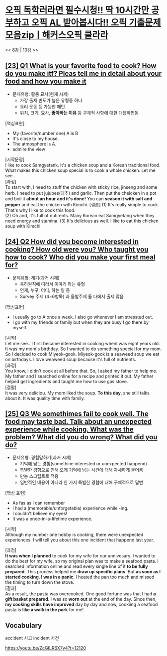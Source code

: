 # [오픽 독학러라면 필수시청!! 딱 10시간만 공부하고 오픽 AL 받아봅시다!! 오픽 기출문제 모음zipㅣ해커스오픽 클라라](https://www.youtube.com/watch?v=ZcGILR6X7y4)

[<< 8강](https://github.com/nacl1119/nacl1119.github.io/blob/main/1.%20Personal/6.%20OPIc/01.%20Hackers_10H/Lecture08.md) | [10강 >>](https://github.com/nacl1119/nacl1119.github.io/blob/main/1.%20Personal/6.%20OPIc/01.%20Hackers_10H/Lecture10.md)

## [**[23] Q1 What is your favorite food to cook? How do you make itf? Pleas tell me in detail about your food and how you make it**](https://youtu.be/ZcGILR6X7y4?t=11167)

* 문제유형: 활동 묘사(현재 시제)
  * 가장 출제 빈도가 높은 유형중 하나
  * 요리 운동 등 가능한 패턴
  * 위치, 크기, 묘사, **좋아하는 이유** 등 구체적 사항에 대한 대답하면됨

[핵심표현]  
* My (favorite/number one) A is B  
* It's close to my house.
* The atmosphere is A. 
* admire the view

[시작문장]  
I like to cook Samgyetank. It's a chicken soup and a Korean traditional food. What makes this chicken soup special is to cook a whole chicken. Let me see..  
[과정]  
To start with, I need to stuff the chicken with sticky rice, jinseng and some herb. I need to put jujubes(대추) and garlic. Then put the cheicken in a pot and boil it **about an hour** **and it's done!** 
You can **season it with salt and pepper** and eat the chicken with Kimchi.
[결론]
(1) It's really simple to cook. That's why I like to cook this food.  
(2) Oh and, it's full of nutirents. Many Korean eat Samgyetang when they need energy and stamina.
(3) It's delicious as well. I like to eat this chicken soup with Kimchi.  

## [**[24] Q2 How did you become interested in cooking? How old were you? Who taught you how to cook? Who did you make your first meal for?**](https://youtu.be/ZcGILR6X7y4?t=11411)

* 문제유형: 계기(과거 시제)
  * 육하원칙에 따라서 이야기 하는 유형
  * 언제, 누구, 어디, 하는 일 등
  * Survey 주제 (4~6항목) 과 돌발주제 둘 다에서 출제 많음  
  
[핵심표현]  
* I usually go to A once a week. I also go whenever I am stressted out.  
* I go with my friends or family but when they are busy I go there by myself.

[시작]  
Let me see.. I first became interested in cooking whenI was eight years old.
It was my mom's birthday. So I wanted to do something special for my mom. So I decided to cook Miyeok-gook. Miyeok-gook is a seaweed soup we eat on birthdays. I love weaweed soup because it's full of nutrients.  
[과정]  
You know, I didn't cook at all before that. So, I asked my father to help me. My father and I searched online for a recipe and printed it out. My father helped get ingredients and taught me how to use gas stove.    
[결말]  
It was very deliciou. My mom liked the soup. **To this day**, she still talks about it. It was quality time with family.


## [**[25] Q3 We somethimes fail to cook well. The food may taste bad. Talk about an unexpected experience while cooking. What was the problem? What did you do wrong? What did you do?**](https://youtu.be/ZcGILR6X7y4?t=11695)

* 문제유형: 경험말하기(과거 시제)
  * 기억에 남는 경험(somethine interested or unexpected happend)
  * 특별한 경험으로 인해 오래 기억에 남는 사건에 대해 자세하게 물어봄
  * 만능 스크립트로 적용
  * 일반적인 내용이 아니라 한 가지 특별한 경험에 대해 구체적으로 답변

[핵심 표현]  
* As fas as I can remember
* I had a (memorable/unforgetable) experience while -ing.
* I couldn't believe my eyes!
* It was a once-in-a-lifetime experience.

[시작]  
Although my number one hobby is cooking, there were unexpected experiences. I will tell you about this one incident that happend last year. 

[과정]  
**It was when I planned** to cook for my wife for our annivesary. I wanted to do the best for my wife, so my original plan was to make a seafood pasta. I searched information online and read every single line of it **to be fully prepared**. This process helped me **draw up specific plans**. But **as soon as I started cooking**, **I was in a panic**. I heated the pan too much and missed the timing to turn down the stove.  
[결과]  
As a result, the pasta was overcooked. One good fortune was that I had **a gift basket prepared**. I was so **worn out** at the end of the day. Since then, **my cooking skills have improved** day by day and now, cookiing a seafood pasta is **like a walk in the park** for me!


## Vocabulary
accident 사고
incident 사건

https://youtu.be/ZcGILR6X7y4?t=12120